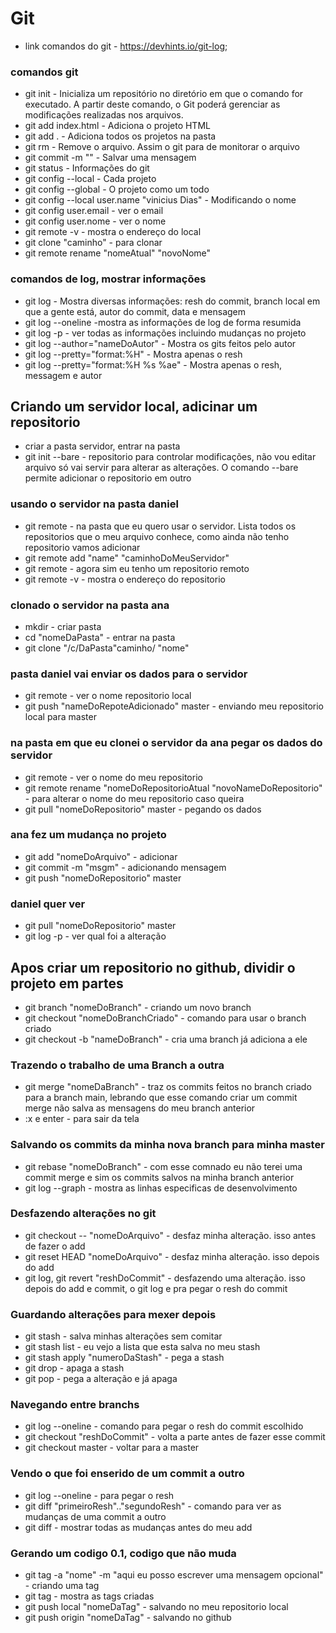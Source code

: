 # Git

- link comandos do git - https://devhints.io/git-log;

### comandos git
- git init - Inicializa um repositório no diretório em que o comando for executado. A partir deste comando, o Git poderá gerenciar as modificações realizadas nos arquivos.
- git add index.html - Adiciona o projeto HTML
- git add . - Adiciona todos os projetos na pasta
- git rm - Remove o arquivo. Assim o git para de monitorar o arquivo
- git commit -m "" - Salvar uma mensagem
- git status - Informações do git
- git config --local - Cada projeto
- git config --global - O projeto como um todo
- git config --local user.name "vinicius Dias" - Modificando o nome
- git config user.email - ver o email
- git config user.nome - ver o nome 
- git remote -v - mostra o endereço do local
- git clone "caminho" - para clonar
- git remote rename "nomeAtual" "novoNome"

### comandos de log, mostrar informações
- git log - Mostra diversas informações: resh do commit, branch local em que a gente está, autor do commit, data e mensagem
- git log --oneline -mostra as informações de log de forma resumida
- git log -p - ver todas as informações incluindo mudanças no projeto
- git log --author="nameDoAutor" - Mostra os gits feitos pelo autor
- git log --pretty="format:%H" - Mostra apenas o resh
- git log --pretty="format:%H %s %ae" - Mostra apenas o resh, messagem e autor

## Criando um servidor local, adicinar um repositorio
- criar a pasta servidor, entrar na pasta
- git init --bare - repositorio para controlar modificações, não vou editar arquivo só vai servir para alterar as alterações. O comando --bare permite adicionar o repositorio em outro

### usando o servidor na pasta daniel
- git remote - na pasta que eu quero usar o servidor. Lista todos os repositorios que o meu arquivo conhece, como ainda não tenho repositorio vamos adicionar
- git remote add "name" "caminhoDoMeuServidor"
- git remote - agora sim eu tenho um repositorio remoto
- git remote -v - mostra o endereço do repositorio

### clonado o servidor na pasta ana
- mkdir - criar pasta
- cd "nomeDaPasta" - entrar na pasta
- git clone "/c/DaPasta"caminho/  "nome"

### pasta daniel vai enviar os dados para o servidor
- git remote - ver o nome repositorio local
- git push "nameDoRepoteAdicionado" master - enviando meu repositorio local para master

### na pasta em que eu clonei o servidor da ana pegar os dados do servidor
- git remote - ver o nome do meu repositorio
- git remote rename "nomeDoRepositorioAtual "novoNameDoRepositorio" - para alterar o nome do meu repositorio caso queira
- git pull "nomeDoRepositorio" master - pegando os dados

### ana fez um mudança no projeto
- git add "nomeDoArquivo" - adicionar
- git commit -m "msgm" - adicionando mensagem
- git push "nomeDoRepositorio" master

### daniel quer ver
- git pull "nomeDoRepositorio" master
- git log -p - ver qual foi a alteração

## Apos criar um repositorio no github, dividir o projeto em partes
- git branch "nomeDoBranch" - criando um novo branch
- git checkout "nomeDoBranchCriado" - comando para usar o branch criado
- git checkout -b "nameDoBranch" - cria uma branch já adiciona a ele

### Trazendo o trabalho de uma Branch a outra
- git merge "nomeDaBranch" - traz os commits feitos no branch criado para a branch main, lebrando que esse comando criar um commit merge não salva as mensagens do meu branch anterior
- :x e enter - para sair da tela

### Salvando os commits da minha nova branch para minha master 
- git rebase "nomeDoBranch" - com esse comnado eu não terei uma commit merge e sim os commits salvos na minha branch anterior
- git log --graph - mostra as linhas especificas de desenvolvimento

### Desfazendo alterações no git
- git checkout -- "nomeDoArquivo" - desfaz minha alteração. isso antes de fazer o add
- git reset HEAD "nomeDoArquivo" - desfaz minha alteração. isso depois do add
- git log, git revert "reshDoCommit" - desfazendo uma alteração. isso depois do add e commit, o git log e pra pegar o resh do commit

### Guardando alterações para mexer depois
- git stash - salva minhas alterações sem comitar
- git stash list - eu vejo a lista que esta salva no meu stash
- git stash apply "numeroDaStash" - pega a stash
- git drop - apaga a stash
- git pop - pega a alteração e já apaga

### Navegando entre branchs 
- git log --oneline - comando para pegar o resh do commit escolhido
- git checkout "reshDoCommit" - volta a parte antes de fazer esse commit
- git checkout master - voltar para a master

### Vendo o que foi enserido de um commit a outro
- git log --oneline - para pegar o resh
- git diff "primeiroResh".."segundoResh" - comando para ver as mudanças de uma commit a outro
- git diff - mostrar todas as mudanças antes do meu add

### Gerando um codigo 0.1, codigo que não muda
- git tag -a "nome" -m "aqui eu posso escrever uma mensagem opcional" - criando uma tag 
- git tag - mostra as tags criadas
- git push local "nomeDaTag" - salvando no meu repositorio local
- git push origin "nomeDaTag" - salvando no github
